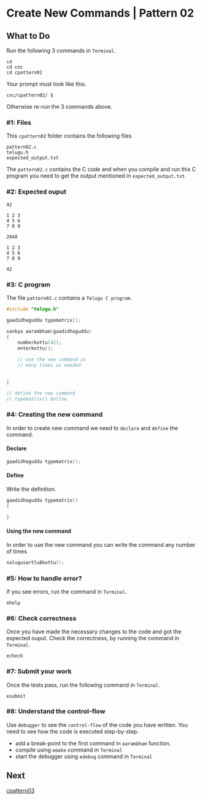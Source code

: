 Create New Commands | Pattern 02
================================

What to Do
----------
Run the following 3 commands in `Terminal`.

    cd
    cd cnc
    cd cpattern02

Your prompt must look like this.

    cnc/cpattern02/ $

Otherwise re-run the 3 commands above.


### #1: Files
This `cpattern02` folder contains the following files
```
pattern02.c
telugu.h
expected_output.txt
```
The `pattern02.c` contains the C code and when you compile and run this C program you need to get the output mentioned in `expected_output.txt`.

### #2: Expected ouput
```
42

1 2 3
4 5 6
7 8 9

2048

1 2 3
4 5 6
7 8 9

42

```

### #3: C program
The file `pattern02.c` contains a `Telugu C program`.
```c
#include "telugu.h"

gaadidhaguddu typematrix();

sankya aarambham(gaadidhaguddu)
{
    numberkottu(42);
    enterkottu();

    // use the new command as
    // many times as needed
    

}

// define the new command
// typematrix() bellow
```

### #4: Creating the new command
In order to create new command we need to `declare` and `define` the command.

#### Declare
```c
gaadidhaguddu typematrix();
```

#### Define
Write the definition.
```c
gaadidhaguddu typematrix()
{

}
```

#### Using the new command
In order to use the new command you can write the command any number of times
```c
nalugusartlu8kottu();
```

### #5: How to handle error?
If you see errors, run the command in `Terminal`.
```
ehelp
```

### #6: Check correctness
Once you have made the necessary changes to the code and got the expected ouput. Check the correctness, by running the command in `Terminal`.
```
echeck
```

### #7: Submit your work
Once the tests pass, run the following command in `Terminal`.
```
esubmit
```

### #8: Understand the control-flow
Use `debugger` to see the `control-flow` of the code you have written. You need to see how the code is executed step-by-step.
+ add a break-point to the first command in `aarambham` function.
+ compile using `emake` command in `Terminal`
+ start the debugger using `edebug` command in `Terminal`

Next
----
[cpattern03](../cpattern03/)

